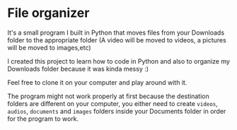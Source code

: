 <h1>File organizer</h1>

It's a small program I built in Python that moves files from your Downloads folder to the appropriate folder (A video will be moved to videos, a pictures will be moved to images,etc)

I created this project to learn how to code in Python and also to organize my Downloads folder because it was kinda messy :)

Feel free to clone it on your computer and play around with it.

The program might not work properly at first because the destination folders are different on your computer, you either need to create </b> ```videos```, ```audios```, ```documents``` and ```images``` folders inside your Documents folder in order for the program to work.
